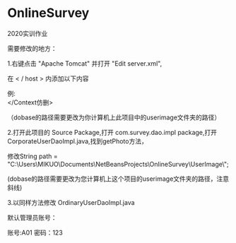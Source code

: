 # OnlineSurvey
2020实训作业

需要修改的地方：

1.右键点击 "Apache Tomcat" 并打开 "Edit server.xml",

在 < / host > 内添加以下内容

例:  
<Context path="/UserImage" docBase="C:\Users\MIKUO\Documents\NetBeansProjects\OnlineSurvey\UserImage"></Context仿删>

（dobase的路径需要更改为你计算机上此项目中的userimage文件夹的路径）

2.打开此项目的 Source Package,打开 com.survey.dao.impl package,打开 CorporateUserDaoImpl.java,找到getPhoto方法，

修改String path = "C:\\Users\\MIKUO\\Documents\\NetBeansProjects\\OnlineSurvey\\UserImage\\";

(dobase的路径需要更改为您计算机上这个项目的userimage文件夹的路径，注意斜线)

3.以同样方法修改 OrdinaryUserDaoImpl.java



默认管理员账号：

账号:A01    密码：123
